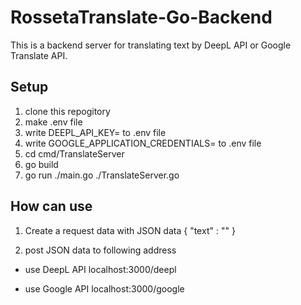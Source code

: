 # RossetaTranslate-Go-Backend
This is a backend server for translating text by DeepL API or Google Translate API.

## Setup
1. clone this repogitory
2. make .env file
3. write DEEPL_API_KEY=<your DeepL API key> to .env file
4. write GOOGLE_APPLICATION_CREDENTIALS=<your Google Translate API service account json filepath> to .env file
3. cd cmd/TranslateServer
4. go build
5. go run ./main.go ./TranslateServer.go

## How can use
1. Create a request data with JSON data
{
    "text" : "<original text>"
}

2. post JSON data to following address
- use DeepL API
localhost:3000/deepl

- use Google API
localhost:3000/google
